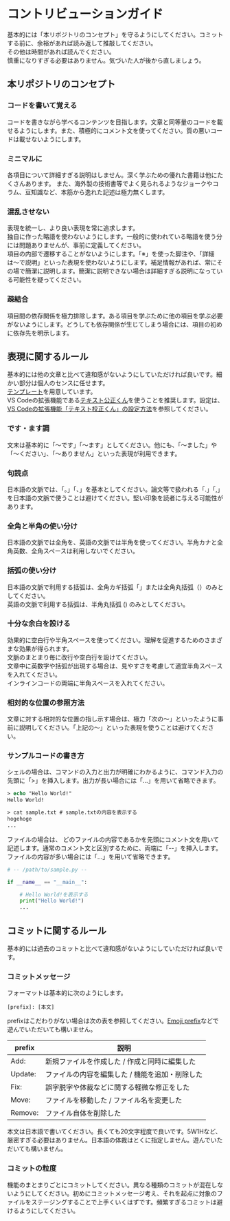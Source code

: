 # コントリビューションガイド

基本的には「本リポジトリのコンセプト」を守るようにしてください。コミットする前に、余裕があれば読み返して推敲してください。  
その他は時間があれば読んでください。  
慎重になりすぎる必要はありません。気づいた人が後から直しましょう。

## 本リポジトリのコンセプト

### コードを書いて覚える

コードを書きながら学べるコンテンツを目指します。文章と同等量のコードを載せるようにします。また、積極的にコメント文を使ってください。質の悪いコードは載せないようにします。

### ミニマルに

各項目について詳細すぎる説明はしません。深く学ぶための優れた書籍は他にたくさんあります。
また、海外製の技術書等でよく見られるようなジョークやコラム、豆知識など、本筋から逸れた記述は極力無くします。

### 混乱させない

表現を統一し、より良い表現を常に追求します。  
独自に作った略語を使わないようにします。一般的に使われている略語を使う分には問題ありませんが、事前に定義してください。  
項目の内部で遷移することがないようにします。「※」を使った脚注や、「詳細は〜で説明」といった表現を使わないようにします。補足情報があれば、常にその場で簡潔に説明します。簡潔に説明できない場合は詳細すぎる説明になっている可能性を疑ってください。

### 疎結合

項目間の依存関係を極力排除します。ある項目を学ぶために他の項目を学ぶ必要がないようにします。どうしても依存関係が生じてしまう場合には、項目の初めに依存先を明示します。

## 表現に関するルール

基本的には他の文章と比べて違和感がないようにしていただければ良いです。細かい部分は個人のセンスに任せます。  
[テンプレート](TEMPLATE.md)を用意しています。  
VS Codeの拡張機能である[テキスト公正くん](https://marketplace.visualstudio.com/items?itemName=ICS.japanese-proofreading)を使うことを推奨します。設定は、[VS Codeの拡張機能「テキスト校正くん」の設定方法](docs/appendix/how-to-use-text-linter-in-vs-code.md)を参照してください。

### です・ます調

文末は基本的に「〜です」「〜ます」としてください。他にも、「〜ました」や「〜ください」、「～ありません」といった表現が利用できます。

### 句読点

日本語の文脈では、「。」「、」を基本としてください。論文等で扱われる「.」「,」を日本語の文脈で使うことは避けてください。堅い印象を読者に与える可能性があります。

### 全角と半角の使い分け

日本語の文脈では全角を、英語の文脈では半角を使ってください。半角カナと全角英数、全角スペースは利用しないでください。  

### 括弧の使い分け

日本語の文脈で利用する括弧は、全角カギ括弧「」または全角丸括弧（）のみとしてください。  
英語の文脈で利用する括弧は、半角丸括弧 () のみとしてください。

### 十分な余白を設ける

効果的に空白行や半角スペースを使ってください。理解を促進するためのさまざまな効果が得られます。  
文脈のまとまり毎に改行や空白行を設けてください。  
文章中に英数字や括弧が出現する場合は、見やすさを考慮して適宜半角スペースを入れてください。  
インラインコードの両端に半角スペースを入れてください。

### 相対的な位置の参照方法

文章に対する相対的な位置の指し示す場合は、極力「次の〜」といったように事前に説明してください。「上記の〜」といった表現を使うことは避けてください。

### サンプルコードの書き方

シェルの場合は、コマンドの入力と出力が明確にわかるように、コマンド入力の先頭に「>」を挿入します。出力が長い場合には「...」を用いて省略できます。

```ps
> echo "Hello World!"
Hello World!

> cat sample.txt # sample.txtの内容を表示する
hogehoge
...

```

ファイルの場合は、 どのファイルの内容であるかを先頭にコメント文を用いて記述します。通常のコメント文と区別するために、両端に「--」を挿入します。ファイルの内容が多い場合には「...」を用いて省略できます。

```python
# -- /path/to/sample.py --

if __name__ == "__main__":

    # Hello World!を表示する
    print("Hello World!")
    ...

```

## コミットに関するルール

基本的には過去のコミットと比べて違和感がないようにしていただければ良いです。

### コミットメッセージ

フォーマットは基本的に次のようにします。

    [prefix]: [本文]

prefixはこだわりがない場合は次の表を参照してください。[Emoji prefix](https://gitmoji.dev/)などで遊んでいただいても構いません。

| prefix  | 説明                        |
| ------- | ------------------------- |
| Add:    | 新規ファイルを作成した / 作成と同時に編集した  |
| Update: | ファイルの内容を編集した / 機能を追加・削除した |
| Fix:    | 誤字脱字や体裁などに関する軽微な修正をした     |
| Move:   | ファイルを移動した / ファイル名を変更した    |
| Remove: | ファイル自体を削除した               |

本文は日本語で書いてください。長くても20文字程度で良いです。5W1Hなど、厳密すぎる必要はありません。日本語の体裁はとくに指定しません。遊んでいただいても構いません。

### コミットの粒度

機能のまとまりごとにコミットしてください。異なる種類のコミットが混在しないようにしてください。初めにコミットメッセージ考え、それを起点に対象のファイルをステージングすることで上手くいくはずです。頻繁すぎるコミットは避けるようにしてください。
